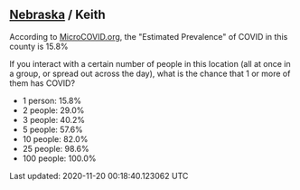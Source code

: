 
## [Nebraska](/united-states/nebraska) / Keith

According to [MicroCOVID.org](http://microcovid.org),
the "Estimated Prevalence" of COVID in this county is 15.8%

If you interact with a certain number of people in this location
(all at once in a group, or spread out across the day), what is the chance that
1 or more of them has COVID?

- 1 person: 15.8%
- 2 people: 29.0%
- 3 people: 40.2%
- 5 people: 57.6%
- 10 people: 82.0%
- 25 people: 98.6%
- 100 people: 100.0%

Last updated: 2020-11-20 00:18:40.123062 UTC
